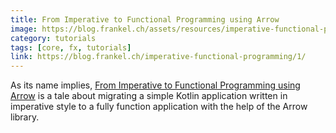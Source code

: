 ```yaml
---
title: From Imperative to Functional Programming using Arrow
image: https://blog.frankel.ch/assets/resources/imperative-functional-programming/arrow-brand.svg
category: tutorials
tags: [core, fx, tutorials]
link: https://blog.frankel.ch/imperative-functional-programming/1/
---
```

As its name implies, [From Imperative to Functional Programming using Arrow](https://blog.frankel.ch/imperative-functional-programming/1/) is a tale about migrating a simple Kotlin application written in imperative style to a fully function application with the help of the Arrow library.

